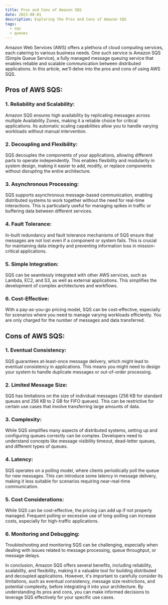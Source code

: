 ```yaml
---
title: Pros and Cons of Amazon SQS
date: 2023-08-01
description: Exploring the Pros and Cons of Amazon SQS
tags:
  - sqs
  - queues
---
```

Amazon Web Services (AWS) offers a plethora of cloud computing services, each catering to various business needs. One such service is Amazon SQS (Simple Queue Service), a fully managed message queuing service that enables reliable and scalable communication between distributed applications. In this article, we'll delve into the pros and cons of using AWS SQS.

## Pros of AWS SQS:

### 1. Reliability and Scalability:
Amazon SQS ensures high availability by replicating messages across multiple Availability Zones, making it a reliable choice for critical applications. Its automatic scaling capabilities allow you to handle varying workloads without manual intervention.

### 2. Decoupling and Flexibility:
SQS decouples the components of your applications, allowing different parts to operate independently. This enables flexibility and modularity in system design, making it easier to add, modify, or replace components without disrupting the entire architecture.

### 3. Asynchronous Processing:
SQS supports asynchronous message-based communication, enabling distributed systems to work together without the need for real-time interactions. This is particularly useful for managing spikes in traffic or buffering data between different services.

### 4. Fault Tolerance:
In-built redundancy and fault tolerance mechanisms of SQS ensure that messages are not lost even if a component or system fails. This is crucial for maintaining data integrity and preventing information loss in mission-critical applications.

### 5. Simple Integration:
SQS can be seamlessly integrated with other AWS services, such as Lambda, EC2, and S3, as well as external applications. This simplifies the development of complex architectures and workflows.

### 6. Cost-Effective:
With a pay-as-you-go pricing model, SQS can be cost-effective, especially for scenarios where you need to manage varying workloads efficiently. You are only charged for the number of messages and data transferred.

## Cons of AWS SQS:

### 1. Eventual Consistency:
SQS guarantees at-least-once message delivery, which might lead to eventual consistency in applications. This means you might need to design your system to handle duplicate messages or out-of-order processing.

### 2. Limited Message Size:
SQS has limitations on the size of individual messages (256 KB for standard queues and 256 KB to 2 GB for FIFO queues). This can be restrictive for certain use cases that involve transferring large amounts of data.

### 3. Complexity:
While SQS simplifies many aspects of distributed systems, setting up and configuring queues correctly can be complex. Developers need to understand concepts like message visibility timeout, dead-letter queues, and different types of queues.

### 4. Latency:
SQS operates on a polling model, where clients periodically poll the queue for new messages. This can introduce some latency in message delivery, making it less suitable for scenarios requiring near-real-time communication.

### 5. Cost Considerations:
While SQS can be cost-effective, the pricing can add up if not properly managed. Frequent polling or excessive use of long-polling can increase costs, especially for high-traffic applications.

### 6. Monitoring and Debugging:
Troubleshooting and monitoring SQS can be challenging, especially when dealing with issues related to message processing, queue throughput, or message delays.

In conclusion, Amazon SQS offers several benefits, including reliability, scalability, and flexibility, making it a valuable tool for building distributed and decoupled applications. However, it's important to carefully consider its limitations, such as eventual consistency, message size restrictions, and potential complexity, before integrating it into your architecture. By understanding its pros and cons, you can make informed decisions to leverage SQS effectively for your specific use cases.